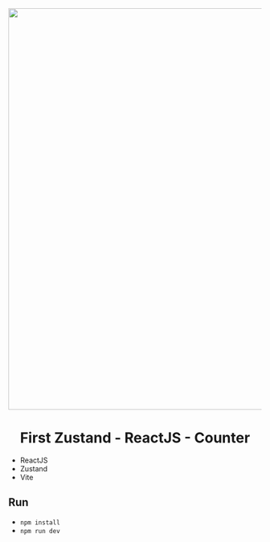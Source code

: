 <div align="center">
    <img src='https://i.ytimg.com/vi/dNjGADJd-Wg/sddefault.jpg' width="800"/>
</div>

<div align="center">
    <h1>First Zustand - ReactJS - Counter</h1>
</div>

- ReactJS
- Zustand
- Vite

## Run
- `npm install`
- `npm run dev`
